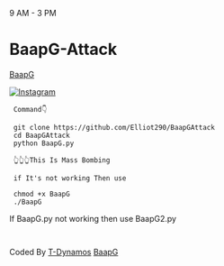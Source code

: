    9 AM - 3 PM
# BaapG-Attack
<a href="http://baapg.github.io">BaapG</a>


<a href="https://instagram.com/krish_na_2568" rel="nofollow"><img title="Instagram" src="https://camo.githubusercontent.com/603963737d345c892a61d11c6f0902b18b91f6fd1b5ae9754af77fd892fcd99c/68747470733a2f2f696d672e736869656c64732e696f2f62616467652f494e5354414752414d2d707572706c653f7374796c653d666f722d7468652d6261646765266c6f676f3d696e7374616772616d" data-canonical-src="https://img.shields.io/badge/INSTAGRAM-purple?style=for-the-badge&amp;logo=instagram" style="max-width:100%;"></a>
</p>


     Command👇

     git clone https://github.com/Elliot290/BaapGAttack
     cd BaapGAttack
     python BaapG.py
     
     👆👆👆This Is Mass Bombing
     
     if It's not working Then use
     
     chmod +x BaapG
     ./BaapG
     

If BaapG.py not working then use BaapG2.py

<a href="https://baapg.github.io"><img title="" src="https://raw.githubusercontent.com/T-Dynamos/T-Dynamos/main/bin/IMG_20211001_131953.jpg" data-canonical-src="https://github-readme-stats.vercel.app/api/pin/?username=noob-hackers&amp;repo=ipdrone&amp;theme=highcontrast" style="max-width:100%;"></a>
</p>
<a href="https://baapg.github.io"><img title="" src="https://github.com/Elliot290/BaapG-Attack/blob/main/.Unlimited%20Call%2BSms%20Attack%20By%20BaapG%20Krishna.jpg" data-canonical-src="https://github-readme-stats.vercel.app/api/pin/?username=noob-hackers&amp;repo=ipdrone&amp;theme=highcontrast" style="max-width:100%;"></a>
</p>

Coded By <a href="https://github.com/tdynamos">T-Dynamos</a>
<a href="https://instagram.com/krish_na_2568">BaapG</a>
